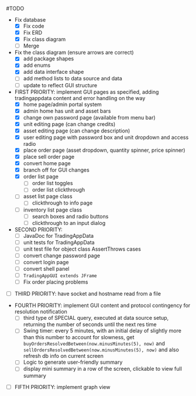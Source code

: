 #TODO
* Fix database
    - [x] Fix code
    - [x] Fix ERD
    - [x] Fix class diagram
    - [ ] Merge
* Fix the class diagram (ensure arrows are correct)
    - [x] add package shapes
    - [x] add enums
    - [x] add data interface shape
    - [ ] add method lists to data source and data
    - [ ] update to reflect GUI structure
* FIRST PRIORITY: implement GUI pages as specified, adding tradingappdata content and error handling on the way
    - [x] home page/admin portal system
    - [x] admin home has unit and asset bars
    - [x] change own password page (available from menu bar)
    - [x] unit editing page (can change credits)
    - [x] asset editing page (can change description)
    - [x] user editing page with password box and unit dropdown and access radio
    - [x] place order page (asset dropdown, quantity spinner, price spinner)
    - [x] place sell order page
    - [x] convert home page
    - [x] branch off for GUI changes
    - [x] order list page
        - [ ] order list toggles
        - [ ] order list clickthrough
    - [ ] asset list page class
        - [ ] clickthrough to info page
    - [ ] inventory list page class
        - [ ] search boxes and radio buttons
        - [ ] clickthrough to an input dialog
* SECOND PRIORITY:
    - [ ] JavaDoc for TradingAppData
    - [ ] unit tests for TradingAppData
    - [ ] unit test file for object class AssertThrows cases
    - [ ] convert change password page
    - [ ] convert login page
    - [ ] convert shell panel
    - [ ] `TradingAppGUI extends JFrame`
    - [ ] Fix order placing problems
* [ ] THIRD PRIORITY: have socket and hostname read from a file
* FOURTH PRIORITY: implement GUI content and protocol contingency for resolution notification
    * [ ] third type of SPECIAL query, executed at data source setup, returning the number of seconds until the next res time
    * [ ] Swing timer: every 5 minutes, with an initial delay of slightly more than this number to account for slowness, get
      `buyOrdersResolvedBetween(now.minusMinutes(5), now)` and `sellOrdersResolvedBetween(now.minusMinutes(5), now)`
      and also refresh db info on current screen
    * [ ] Logic to generate user-friendly summary
    * [ ] display mini summary in a row of the screen, clickable to view full summary
* [ ] FIFTH PRIORITY: implement graph view
